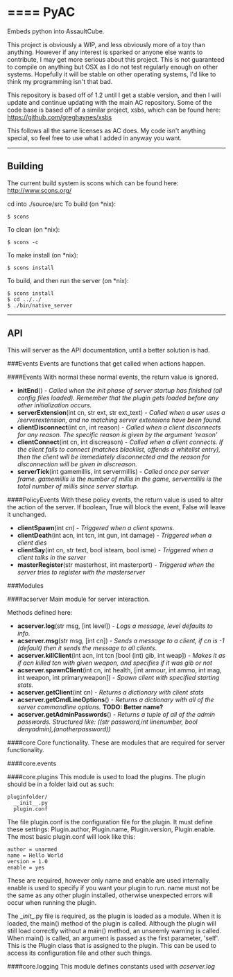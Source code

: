 ====
PyAC
====

Embeds python into AssaultCube.


  This project is obviously a WIP, and less obviously more of a toy than
anything. However if any interest is sparked or anyone else wants to
contribute, I may get more serious about this project. This is not
guaranteed to compile on anything but OSX as I do not test regularly enough on other systems. Hopefully it will be stable on other operating systems, I'd like to think my programming isn't that bad.

  This repository is based off of 1.2 until I get a stable version, and then I will update and continue updating with the main AC repository. Some of the code base is based off of a similar project, xsbs, which can be found here: https://github.com/greghaynes/xsbs

  This follows all the same licenses as AC does. My code isn't anything
special, so feel free to use what I added in anyway you want.

--------
Building
--------

The current build system is scons which can be found here: http://www.scons.org/

cd into ./source/src
To build (on *nix):

	$ scons

To clean (on *nix):

	$ scons -c

To make install (on *nix):

	$ scons install

To build, and then run the server (on *nix):

	$ scons install
	$ cd ../../
	$ ./bin/native_server


---
API
---

This will server as the API documentation, until a better solution is had.

###Events
Events are functions that get called when actions happen.

####Events
With normal these normal events, the return value is ignored.

* **initEnd**() - *Called when the init phase of server startup has finished (all config files loaded). Remember that the plugin gets loaded before any other initialization occurs.*
* **serverExtension**(int cn, str ext, str ext_text) - *Called when a user uses a /serverextension, and no matching server extensions have been found.*
* **clientDisconnect**(int cn, int reason) - *Called when a client disconnects for any reason. The specific reason is given by the argument 'reason'*
* **clientConnect**(int cn, int discreason) - *Called when a client connects. If the client fails to connect (matches blacklist, offends a whitelist entry), then the client will be immediately disconnected and the reason for disconnection will be given in discreason.*
* **serverTick**(int gamemillis, int servermillis) - *Called once per server frame. gamemillis is the number of millis in the game, servermillis is the total number of millis since server startup.*

####PolicyEvents
With these policy events, the return value is used to alter the action of the server. If boolean, True will block the event, False will leave it unchanged.

* **clientSpawn**(int cn) - *Triggered when a client spawns.*
* **clientDeath**(int acn, int tcn, int gun, int damage) - *Triggered when a client dies*
* **clientSay**(int cn, str text, bool isteam, bool isme) - *Triggered when a client talks in the server*
* **masterRegister**(str masterhost, int masterport) - *Triggered when the server tries to register with the masterserver*

###Modules

####acserver
Main module for server interaction.

Methods defined here:

* **acserver.log**(str msg, [int level]) - *Logs a message, level defaults to info.*
* **acserver.msg**(str msg, [int cn]) - *Sends a message to a client, if cn is -1 (default) then it sends the message to all clients.*
* **acserver.killClient**(int acn, int tcn [bool (int) gib, int weap]) - *Makes it as if acn killed tcn with given weapon, and specifies if it was gib or not*
* **acserver.spawnClient**(int cn, int health, [int armour, int ammo, int mag, int weapon, int primaryweapon]) - *Spawn client with specified starting stats.*
* **acserver.getClient**(int cn) - *Returns a dictionary with client stats*
* **acserver.getCmdLineOptions**() - *Returns a dictionary with all of the server commandline options.* **TODO: Better name?**
* **acserver.getAdminPasswords**() - *Returns a tuple of all of the admin passwords. Structured like: ((str password,int linenumber, bool denyadmin),(anotherpassword))*

####core
Core functionality. These are modules that are required for server functionality.

####core.events

####core.plugins
This module is used to load the plugins. The plugin should be in a folder laid out as such:

    pluginfolder/
      __init__.py
      plugin.conf

The file plugin.conf is the configuration file for the plugin. It must define these settings: Plugin.author, Plugin.name, Plugin.version, Plugin.enable. The most basic plugin.conf will look like this:

	author = unarmed
	name = Hello World
	version = 1.0
	enable = yes

These are required, however only name and enable are used internally. enable is used to specify if you want your plugin to run. name must not be the same as any other plugin installed, otherwise unexpected errors will occur when running the plugin.

The \__init__.py file is required, as the plugin is loaded as a module. When it is loaded, the main() method of the plugin is called. Although the plugin will still load correctly without a main() method, an unseemly warning is called. When main() is called, an argument is passed as the first parameter, 'self'. This is the Plugin class that is assigned to the plugin. This can be used to access its configuration file and other such things.

####core.logging
This module defines constants used with *acserver.log*